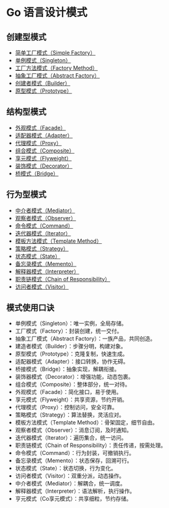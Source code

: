 # Go 语言设计模式

## 创建型模式

* [简单工厂模式（Simple Factory）](https://github.com/senghoo/golang-design-pattern/tree/master/00_simple_factory)
* [单例模式（Singleton）](https://github.com/senghoo/golang-design-pattern/tree/master/03_singleton)
* [工厂方法模式（Factory Method）](https://github.com/senghoo/golang-design-pattern/tree/master/04_factory_method)
* [抽象工厂模式（Abstract Factory）](https://github.com/senghoo/golang-design-pattern/tree/master/05_abstract_factory)
* [创建者模式（Builder）](https://github.com/senghoo/golang-design-pattern/tree/master/06_builder)
* [原型模式（Prototype）](https://github.com/senghoo/golang-design-pattern/tree/master/07_prototype)

## 结构型模式

* [外观模式（Facade）](https://github.com/senghoo/golang-design-pattern/tree/master/01_facade)
* [适配器模式（Adapter）](https://github.com/senghoo/golang-design-pattern/tree/master/02_adapter)
* [代理模式（Proxy）](https://github.com/senghoo/golang-design-pattern/tree/master/09_proxy)
* [组合模式（Composite）](https://github.com/senghoo/golang-design-pattern/tree/master/13_composite)
* [享元模式（Flyweight）](https://github.com/senghoo/golang-design-pattern/tree/master/18_flyweight)
* [装饰模式（Decorator）](https://github.com/senghoo/golang-design-pattern/tree/master/20_decorator)
* [桥模式（Bridge）](https://github.com/senghoo/golang-design-pattern/tree/master/22_bridge)

## 行为型模式

* [中介者模式（Mediator）](https://github.com/senghoo/golang-design-pattern/tree/master/08_mediator)
* [观察者模式（Observer）](https://github.com/senghoo/golang-design-pattern/tree/master/10_observer)
* [命令模式（Command）](https://github.com/senghoo/golang-design-pattern/tree/master/11_command)
* [迭代器模式（Iterator）](https://github.com/senghoo/golang-design-pattern/tree/master/12_iterator)
* [模板方法模式（Template Method）](https://github.com/senghoo/golang-design-pattern/tree/master/14_template_method)
* [策略模式（Strategy）](https://github.com/senghoo/golang-design-pattern/tree/master/15_strategy)
* [状态模式（State）](https://github.com/senghoo/golang-design-pattern/tree/master/16_state)
* [备忘录模式（Memento）](https://github.com/senghoo/golang-design-pattern/tree/master/17_memento)
* [解释器模式（Interpreter）](https://github.com/senghoo/golang-design-pattern/tree/master/19_interpreter)
* [职责链模式（Chain of Responsibility）](https://github.com/senghoo/golang-design-pattern/tree/master/21_chain_of_responsibility)
* [访问者模式（Visitor）](https://github.com/senghoo/golang-design-pattern/tree/master/23_visitor)

## 模式使用口诀

* 单例模式（Singleton）：唯一实例，全局存储。
* 工厂模式（Factory）：封装创建，统一交付。
* 抽象工厂模式（Abstract Factory）：一族产品，共同创造。
* 建造者模式（Builder）：步骤分明，构建对象。
* 原型模式（Prototype）：克隆复制，快速生成。
* 适配器模式（Adapter）：接口转换，协作无碍。
* 桥接模式（Bridge）：抽象实现，解耦衔接。
* 装饰器模式（Decorator）：增强功能，动态包裹。
* 组合模式（Composite）：整体部分，统一对待。
* 外观模式（Facade）：简化接口，易于使用。
* 享元模式（Flyweight）：共享资源，节约开销。
* 代理模式（Proxy）：控制访问，安全可靠。
* 策略模式（Strategy）：算法替换，灵活应对。
* 模板方法模式（Template Method）：骨架固定，细节自由。
* 观察者模式（Observer）：消息订阅，及时通知。
* 迭代器模式（Iterator）：遍历集合，统一访问。
* 职责链模式（Chain of Responsibility）：责任传递，按需处理。
* 命令模式（Command）：行为封装，可撤销执行。
* 备忘录模式（Memento）：状态保存，回溯可行。
* 状态模式（State）：状态切换，行为变化。
* 访问者模式（Visitor）：双重分派，动态操作。
* 中介者模式（Mediator）：解耦合，统一调度。
* 解释器模式（Interpreter）：语法解析，执行操作。
* 亨元模式（Co享元模式）：共享细粒，节约存储。